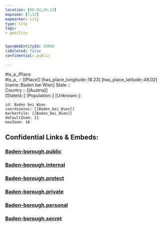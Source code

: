 ```yaml
---
location: [48.02,16.23] 
mapzoom: [7,12] 
mapmarker: city 
type: City
tags:
- geo/City


SpocWebEntityId: 28980
isDeleted: false
confidential: public

---
```

#is_a_/Place  
#is_a_ :: [[Place]] 
[has_place_longitude::16.23] 
[has_place_latitude::48.02] 
[name::Baden bei Wien] 
State ::  
Country :: [[Austria]]  
[StateId::] 
[Population::] 
[Unknown::] 


```leaflet
id: Baden bei Wien
coordinates: [[Baden_bei_Wien]] 
markerFile: [[Baden_bei_Wien]] 
defaultZoom: 11 
maxZoom: 18
```


## Confidential Links & Embeds: 

### [Baden-borough.public](/_public/\Earth\Continent\Europe\Europe~Central\Austria\Austrias_States\Niederösterreich\counties~NÖ\Baden\cities~Baden\Baden-city\boroughs~BadenBaden-borough.public.md) 

### [Baden-borough.internal](/_internal/\Earth\Continent\Europe\Europe~Central\Austria\Austrias_States\Niederösterreich\counties~NÖ\Baden\cities~Baden\Baden-city\boroughs~BadenBaden-borough.internal.md) 

### [Baden-borough.protect](/_protect/\Earth\Continent\Europe\Europe~Central\Austria\Austrias_States\Niederösterreich\counties~NÖ\Baden\cities~Baden\Baden-city\boroughs~BadenBaden-borough.protect.md) 

### [Baden-borough.private](/_private/\Earth\Continent\Europe\Europe~Central\Austria\Austrias_States\Niederösterreich\counties~NÖ\Baden\cities~Baden\Baden-city\boroughs~BadenBaden-borough.private.md) 

### [Baden-borough.personal](/_personal/\Earth\Continent\Europe\Europe~Central\Austria\Austrias_States\Niederösterreich\counties~NÖ\Baden\cities~Baden\Baden-city\boroughs~BadenBaden-borough.personal.md) 

### [Baden-borough.secret](/_secret/\Earth\Continent\Europe\Europe~Central\Austria\Austrias_States\Niederösterreich\counties~NÖ\Baden\cities~Baden\Baden-city\boroughs~BadenBaden-borough.secret.md)

